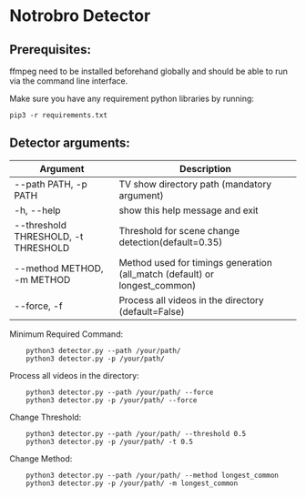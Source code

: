 # Notrobro Detector

## Prerequisites:
ffmpeg need to be installed beforehand globally and should be able to run via the command line interface. 

Make sure you have any requirement python libraries by running: 

```
pip3 -r requirements.txt

```

## Detector arguments:
Argument | Description
--- | --- 
  --path PATH, -p PATH | TV show directory path (mandatory argument)
  -h, --help | show this help message and exit
  --threshold THRESHOLD, -t THRESHOLD | Threshold for scene change detection(default=0.35)
  --method METHOD, -m METHOD | Method used for timings generation (all_match (default) or longest_common)
  --force, -f | Process all videos in the directory (default=False)

Minimum Required Command:
```shell
	python3 detector.py --path /your/path/
	python3 detector.py -p /your/path/
```

Process all videos in the directory:
```shell
	python3 detector.py --path /your/path/ --force
	python3 detector.py -p /your/path/ --force
```

Change Threshold:
```shell
	python3 detector.py --path /your/path/ --threshold 0.5
	python3 detector.py -p /your/path/ -t 0.5
```

Change Method:
```shell
	python3 detector.py --path /your/path/ --method longest_common
 	python3 detector.py -p /your/path/ -m longest_common
```
